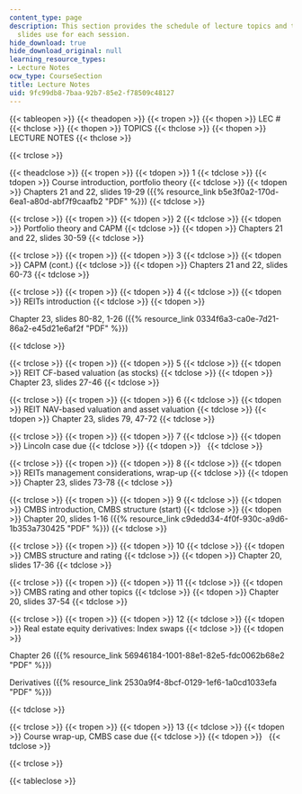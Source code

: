 ```yaml
---
content_type: page
description: This section provides the schedule of lecture topics and the lecture
  slides use for each session.
hide_download: true
hide_download_original: null
learning_resource_types:
- Lecture Notes
ocw_type: CourseSection
title: Lecture Notes
uid: 9fc99db8-7baa-92b7-85e2-f78509c48127
---
```


{{< tableopen >}}
{{< theadopen >}}
{{< tropen >}}
{{< thopen >}}
LEC #
{{< thclose >}}
{{< thopen >}}
TOPICS
{{< thclose >}}
{{< thopen >}}
LECTURE NOTES
{{< thclose >}}

{{< trclose >}}

{{< theadclose >}}
{{< tropen >}}
{{< tdopen >}}
1
{{< tdclose >}}
{{< tdopen >}}
Course introduction, portfolio theory
{{< tdclose >}}
{{< tdopen >}}
Chapters 21 and 22, slides 19-29 ({{% resource_link b5e3f0a2-170d-6ea1-a80d-abf7f9caafb2 "PDF" %}})
{{< tdclose >}}

{{< trclose >}}
{{< tropen >}}
{{< tdopen >}}
2
{{< tdclose >}}
{{< tdopen >}}
Portfolio theory and CAPM
{{< tdclose >}}
{{< tdopen >}}
Chapters 21 and 22, slides 30-59
{{< tdclose >}}

{{< trclose >}}
{{< tropen >}}
{{< tdopen >}}
3
{{< tdclose >}}
{{< tdopen >}}
CAPM (cont.)
{{< tdclose >}}
{{< tdopen >}}
Chapters 21 and 22, slides 60-73
{{< tdclose >}}

{{< trclose >}}
{{< tropen >}}
{{< tdopen >}}
4
{{< tdclose >}}
{{< tdopen >}}
REITs introduction
{{< tdclose >}}
{{< tdopen >}}


Chapter 23, slides 80-82, 1-26 ({{% resource_link 0334f6a3-ca0e-7d21-86a2-e45d21e6af2f "PDF" %}})


{{< tdclose >}}

{{< trclose >}}
{{< tropen >}}
{{< tdopen >}}
5
{{< tdclose >}}
{{< tdopen >}}
REIT CF-based valuation (as stocks)
{{< tdclose >}}
{{< tdopen >}}
Chapter 23, slides 27-46
{{< tdclose >}}

{{< trclose >}}
{{< tropen >}}
{{< tdopen >}}
6
{{< tdclose >}}
{{< tdopen >}}
REIT NAV-based valuation and asset valuation
{{< tdclose >}}
{{< tdopen >}}
Chapter 23, slides 79, 47-72
{{< tdclose >}}

{{< trclose >}}
{{< tropen >}}
{{< tdopen >}}
7
{{< tdclose >}}
{{< tdopen >}}
Lincoln case due
{{< tdclose >}}
{{< tdopen >}}
 
{{< tdclose >}}

{{< trclose >}}
{{< tropen >}}
{{< tdopen >}}
8
{{< tdclose >}}
{{< tdopen >}}
REITs management considerations, wrap-up
{{< tdclose >}}
{{< tdopen >}}
Chapter 23, slides 73-78
{{< tdclose >}}

{{< trclose >}}
{{< tropen >}}
{{< tdopen >}}
9
{{< tdclose >}}
{{< tdopen >}}
CMBS introduction, CMBS structure (start)
{{< tdclose >}}
{{< tdopen >}}
Chapter 20, slides 1-16 ({{% resource_link c9dedd34-4f0f-930c-a9d6-1b353a730425 "PDF" %}})
{{< tdclose >}}

{{< trclose >}}
{{< tropen >}}
{{< tdopen >}}
10
{{< tdclose >}}
{{< tdopen >}}
CMBS structure and rating
{{< tdclose >}}
{{< tdopen >}}
Chapter 20, slides 17-36
{{< tdclose >}}

{{< trclose >}}
{{< tropen >}}
{{< tdopen >}}
11
{{< tdclose >}}
{{< tdopen >}}
CMBS rating and other topics
{{< tdclose >}}
{{< tdopen >}}
Chapter 20, slides 37-54
{{< tdclose >}}

{{< trclose >}}
{{< tropen >}}
{{< tdopen >}}
12
{{< tdclose >}}
{{< tdopen >}}
Real estate equity derivatives: Index swaps
{{< tdclose >}}
{{< tdopen >}}


Chapter 26 ({{% resource_link 56946184-1001-88e1-82e5-fdc0062b68e2 "PDF" %}})

Derivatives ({{% resource_link 2530a9f4-8bcf-0129-1ef6-1a0cd1033efa "PDF" %}})


{{< tdclose >}}

{{< trclose >}}
{{< tropen >}}
{{< tdopen >}}
13
{{< tdclose >}}
{{< tdopen >}}
Course wrap-up, CMBS case due
{{< tdclose >}}
{{< tdopen >}}
 
{{< tdclose >}}

{{< trclose >}}

{{< tableclose >}}